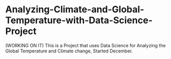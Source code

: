 # Analyzing-Climate-and-Global-Temperature-with-Data-Science-Project
(WORKING ON IT) This is a Project that uses Data Science for Analyzing the Global Temperature and Climate change, Started December.
